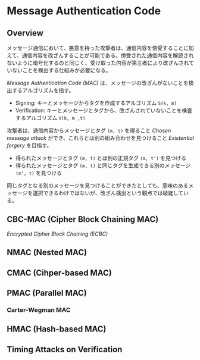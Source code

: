 # Message Authentication Code

<script type="text/x-mathjax-config">
  MathJax.Hub.Config({ tex2jax: { inlineMath: [['$','$'], ["\\(","\\)"]] } });
</script>
<script type="text/javascript"
  src="https://cdn.mathjax.org/mathjax/latest/MathJax.js?config=TeX-AMS_HTML">
</script>

## Overview

メッセージ通信において、悪意を持った攻撃者は、通信内容を傍受することに加えて、通信内容を改ざんすることが可能である。傍受された通信内容を解読されないように暗号化するのと同じく、受け取った内容が第三者により改ざんされていないことを検出する仕組みが必要になる。

_Message Authentication Code (MAC)_ は、メッセージの改ざんがないことを検出するアルゴリズムを指す。

<script type="math/tex; mode=display" id="MathJax-Element-mac_algorithm">
t \gets S(k, m) \\
(0, 1) \gets V(k, m, t) \\
</script>

* Signing: キーとメッセージからタグを作成するアルゴリズム `S(k, m)`
* Verification: キーとメッセージとタグから、改ざんされていないことを検査するアルゴリズム `V(k, m ,t)`

攻撃者は、通信内容からメッセージとタグ `(m, t)` を得ること _Chosen message attack_ ができ、これらとは別の組み合わせを見つけること _Existential forgery_ を目指す。

* 得られたメッセージとタグ `(m, t)` とは別の正規タグ `(m, t')` を見つける
* 得られたメッセージとタグ `(m, t)` と同じタグを生成できる別のメッセージ `(m', t)` を見つける

同じタグとなる別のメッセージを見つけることができたとしても、意味のあるメッセージを選択できるわけではないが、改ざん検出という観点では破綻している。

## CBC-MAC (Cipher Block Chaining MAC)

_Encrypted Cipher Block Chaining (ECBC)_

## NMAC (Nested MAC)

## CMAC (Cihper-based MAC)

## PMAC (Parallel MAC)

### Carter-Wegman MAC

## HMAC (Hash-based MAC)

## Timing Attacks on Verification
